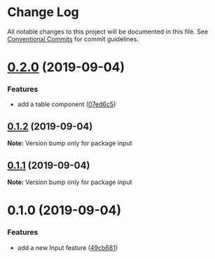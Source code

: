 # Change Log

All notable changes to this project will be documented in this file.
See [Conventional Commits](https://conventionalcommits.org) for commit guidelines.

# [0.2.0](https://github.com/marcus4guyen/lernarepo/compare/input@0.1.2...input@0.2.0) (2019-09-04)


### Features

* add a table component ([07ed6c5](https://github.com/marcus4guyen/lernarepo/commit/07ed6c5))






## [0.1.2](https://github.com/marcus4guyen/lernarepo/compare/input@0.1.1...input@0.1.2) (2019-09-04)

**Note:** Version bump only for package input





## [0.1.1](https://github.com/marcus4guyen/lernarepo/compare/input@0.1.0...input@0.1.1) (2019-09-04)

**Note:** Version bump only for package input





# 0.1.0 (2019-09-04)


### Features

* add a new Input feature ([49cb681](https://github.com/marcus4guyen/lernarepo/commit/49cb681))

